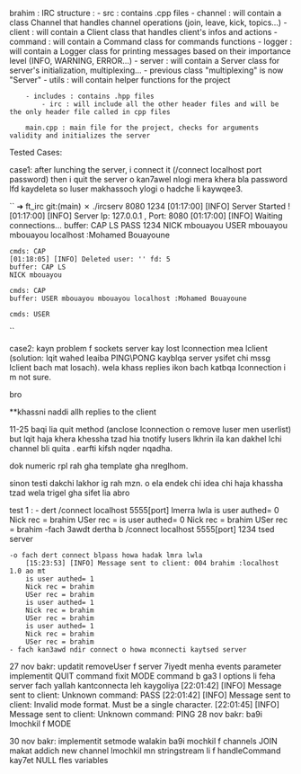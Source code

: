 brahim :
    IRC structure :
        - src : contains .cpp files
            - channel : will contain a class Channel that handles channel operations (join, leave, kick, topics...)
            - client : will contain a Client class that handles client's infos and actions
            - command : will contain a Command class for commands functions
            - logger : will contain a Logger class for printing messages based on their importance level (INFO, WARNING, ERROR...)
            - server : will contain a Server class for server's initialization, multiplexing...
                - previous class "multiplexing" is now "Server"
            - utils : will contain helper functions for the project

        - includes : contains .hpp files
            - irc : will include all the other header files and will be the only header file called in cpp files
        
        main.cpp : main file for the project, checks for arguments validity and initializes the server





Tested Cases:

case1:  after lunching the server, i connect it  (/connect localhost port password) then i quit the server o kan7awel nlogi mera khera bla password lfd kaydeleta so luser makhassoch ylogi o hadche li kaywqee3.

``    ➜  ft_irc git:(main) ✗ ./ircserv 8080 1234
    [01:17:00] [INFO] Server Started !
    [01:17:00] [INFO] Server Ip: 127.0.0.1 , Port: 8080
    [01:17:00] [INFO] Waiting connections...
    buffer: CAP LS
    PASS 1234
    NICK mbouayou
    USER mbouayou mbouayou localhost :Mohamed Bouayoune

    cmds: CAP
    [01:18:05] [INFO] Deleted user: '' fd: 5
    buffer: CAP LS
    NICK mbouayou

    cmds: CAP
    buffer: USER mbouayou mbouayou localhost :Mohamed Bouayoune

    cmds: USER
``

case2: kayn problem f sockets server kay lost lconnection mea lclient (solution: lqit wahed leaiba PING\PONG kayblqa server ysifet chi mssg lclient bach mat losach). wela khass replies ikon bach katbqa lconnection i m not sure.



bro 

**khassni naddi allh replies to the client

 11-25
 baqi lia quit method (anclose lconnection  o remove luser men userlist) but lqit haja khera khessha tzad hia tnotify lusers lkhrin ila kan dakhel lchi channel bli quita . earfti kifsh nqder nqadha.

dok numeric rpl rah gha template gha nreglhom.
 
sinon testi dakchi lakhor ig rah mzn. o ela endek chi idea chi haja khassha tzad wela trigel gha sifet lia abro

test 1 :
    - dert /connect localhost 5555[port] lmerra lwla
        is user authed= 0
        Nick rec = brahim
        USer rec = 
        is user authed= 0
        Nick rec = brahim
        USer rec = brahim
    -fach 3awdt dertha b /connect localhost 5555[port] 1234 tsed server
    
    -o fach dert connect blpass howa hadak lmra lwla 
        [15:23:53] [INFO] Message sent to client: 004 brahim :localhost 1.0 ao mt
        is user authed= 1
        Nick rec = brahim
        USer rec = brahim
        is user authed= 1
        Nick rec = brahim
        USer rec = brahim
        is user authed= 1
        Nick rec = brahim
        USer rec = brahim
    - fach kan3awd ndir connect o howa mconnecti kaytsed server

27 nov bakr:
    updatit removeUser f server 7iyedt menha events parameter
    implementit QUIT command
    fixit MODE command b ga3 l options li feha
    server fach yallah kantconnecta leh kaygoliya
        [22:01:42] [INFO] Message sent to client: Unknown command: PASS
        [22:01:42] [INFO] Message sent to client: Invalid mode format. Must be a single character.
        [22:01:45] [INFO] Message sent to client: Unknown command: PING
28 nov bakr:
    ba9i lmochkil f MODE

30 nov bakr:
    implementit setmode walakin ba9i mochkil f channels JOIN makat addich new channel
    lmochkil mn stringstream li f handleCommand kay7et NULL fles variables
    